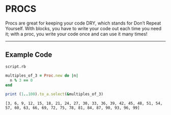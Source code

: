 # PROCS


Procs are great for keeping your code DRY, which stands for Don’t Repeat Yourself. With blocks, you have to write your code out each time you need it; with a proc, you write your code once and can use it many times!


___________________________________

## Example Code

```script.rb```

```ruby
multiples_of_3 = Proc.new do |n|
  n % 3 == 0
end

print (1..100).to_a.select(&multiples_of_3)
```
```console
[3, 6, 9, 12, 15, 18, 21, 24, 27, 30, 33, 36, 39, 42, 45, 48, 51, 54, 57, 60, 63, 66, 69, 72, 75, 78, 81, 84, 87, 90, 93, 96, 99]
```
